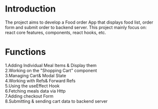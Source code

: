 # Introduction
The project aims to develop a Food order App that displays food list, order form and submit order to backend server. This project mainly focus on: react core features, components, react hooks, etc.

# Functions<br />
1.Adding Individual Meal Items & Display them<br />
2.Working on the "Shopping Cart" component<br />
3.Managing Cart& Modal State<br />
4.Working with Refs& Forward Refs<br />
5.Using the useEffect Hook<br />
6.Fetching meals data via Http <br />
7.Adding checkout Form <br />
8.Submitting & sending cart data to backend server <br />
